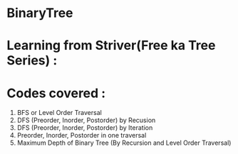 # BinaryTree
# Learning from Striver(Free ka Tree Series) :

# Codes covered :
1) BFS or Level Order Traversal
2) DFS (Preorder, Inorder, Postorder) by Recusion
3) DFS (Preorder, Inorder, Postorder) by Iteration
4) Preorder, Inorder, Postorder in one traversal
5) Maximum Depth of Binary Tree (By Recursion and Level Order Traversal)
